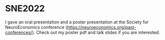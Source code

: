 # SNE2022
I gave an oral presentation and a poster presentation at the Society for NeuroEconomics conference (https://neuroeconomics.org/past-conferences/).
Check out my poster pdf and talk slides if you are interested.
